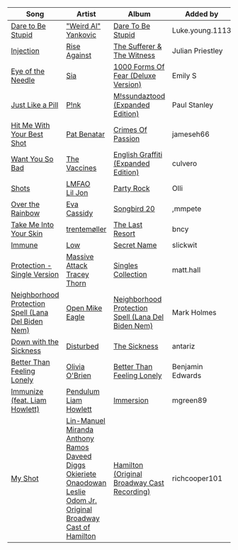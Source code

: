 | Song | Artist | Album | Added by |
|-|-|-|-|
| [Dare to Be Stupid](https://open.spotify.com/track/2QuYig9VyECgbJIHHxYirK) | ["Weird Al" Yankovic](https://open.spotify.com/artist/1bDWGdIC2hardyt55nlQgG) | [Dare To Be Stupid](https://open.spotify.com/album/4sug9Au5Rrm34TwdTAux5O) | Luke.young.1113 |
| [Injection](https://open.spotify.com/track/1wVUjggKup9hP2jd24gLSg) | [Rise Against](https://open.spotify.com/artist/6Wr3hh341P84m3EI8qdn9O) | [The Sufferer & The Witness](https://open.spotify.com/album/1VZ0i4vJ0AkPbmpuaktZMJ) | Julian Priestley |
| [Eye of the Needle](https://open.spotify.com/track/6H8UxS43KArEIu2vGZI9Dj) | [Sia](https://open.spotify.com/artist/5WUlDfRSoLAfcVSX1WnrxN) | [1000 Forms Of Fear (Deluxe Version)](https://open.spotify.com/album/6FdNvoO5sF4EKwCX9je1MH) | Emily S |
| [Just Like a Pill](https://open.spotify.com/track/1BpV8IGf4XsRRJf4Xuui9q) | [P!nk](https://open.spotify.com/artist/1KCSPY1glIKqW2TotWuXOR) | [M!ssundaztood (Expanded Edition)](https://open.spotify.com/album/57wJKO7qrPw56iOEKhTmg2) | Paul Stanley |
| [Hit Me With Your Best Shot](https://open.spotify.com/track/0vOkmmJEtjuFZDzrQSFzEE) | [Pat Benatar](https://open.spotify.com/artist/43mhFhQ4JAknA7Ik1bOZuV) | [Crimes Of Passion](https://open.spotify.com/album/7HlWbMlmhASeeZ61ZiHpWJ) | jameseh66 |
| [Want You So Bad](https://open.spotify.com/track/69Wh0ipeW1z2x78lOpsKuL) | [The Vaccines](https://open.spotify.com/artist/0Ak6DLKHtpR6TEEnmcorKA) | [English Graffiti (Expanded Edition)](https://open.spotify.com/album/0aroGGkehVjsg8QCNDGjTK) | culvero |
| [Shots](https://open.spotify.com/track/1V4jC0vJ5525lEF1bFgPX2) | [LMFAO](https://open.spotify.com/artist/3sgFRtyBnxXD5ESfmbK4dl)<br>[Lil Jon](https://open.spotify.com/artist/7sfl4Xt5KmfyDs2T3SVSMK) | [Party Rock](https://open.spotify.com/album/7qtQYJc0H6s3CK4c7Gp8GR) | Olli |
| [Over the Rainbow](https://open.spotify.com/track/4Bh3FuYbXgUVyUH1Ht8zif) | [Eva Cassidy](https://open.spotify.com/artist/6fNmOWQzfOVyHLQ2UqUQew) | [Songbird 20](https://open.spotify.com/album/3XqJP3zCQMeEdJrk7IGiTJ) | ,mmpete |
| [Take Me Into Your Skin](https://open.spotify.com/track/5RQqQkd8Z8gcscl9ce6ESk) | [trentemøller](https://open.spotify.com/artist/4O71i7ke5iIBX6RNSFoZbS) | [The Last Resort](https://open.spotify.com/album/64iEo3whZTY6g9vwap2H2Q) | bncy |
| [Immune](https://open.spotify.com/track/3EoVlvjn2umIqB6iOqm9v5) | [Low](https://open.spotify.com/artist/0wz0jO9anccPzH04N7FLBH) | [Secret Name](https://open.spotify.com/album/4G2XuMMtwTwuS1hs85piHP) | slickwit |
| [Protection - Single Version](https://open.spotify.com/track/0lPBZgbh3mxAE08NCM4AVY) | [Massive Attack](https://open.spotify.com/artist/6FXMGgJwohJLUSr5nVlf9X)<br>[Tracey Thorn](https://open.spotify.com/artist/7xFnmid57ZE6iWEXdEXO3b) | [Singles Collection](https://open.spotify.com/album/5AmrF5hA0d8djSRpnZVmZH) | matt.hall |
| [Neighborhood Protection Spell (Lana Del Biden Nem)](https://open.spotify.com/track/2tN99j4Xz16Uj8O10LYI62) | [Open Mike Eagle](https://open.spotify.com/artist/5CuU6SRJjbbZL926nSGGxX) | [Neighborhood Protection Spell (Lana Del Biden Nem)](https://open.spotify.com/album/0pUx2aqKEFowENBJ0iJ8HZ) | Mark Holmes |
| [Down with the Sickness](https://open.spotify.com/track/40rvBMQizxkIqnjPdEWY1v) | [Disturbed](https://open.spotify.com/artist/3TOqt5oJwL9BE2NG9MEwDa) | [The Sickness](https://open.spotify.com/album/6IvosVciDOQ9NAPaKwhtLY) | antariz |
| [Better Than Feeling Lonely](https://open.spotify.com/track/0n1SCmuSFEqRQxXvlxCNBy) | [Olivia O'Brien](https://open.spotify.com/artist/1QRj3hoop9Mv5VvHQkwPEp) | [Better Than Feeling Lonely](https://open.spotify.com/album/1QaMPJQkIa89q1DcrZHilW) | Benjamin Edwards |
| [Immunize (feat. Liam Howlett)](https://open.spotify.com/track/75Ik1zcZSvXSVCFHPwQr4E) | [Pendulum](https://open.spotify.com/artist/7MqnCTCAX6SsIYYdJCQj9B)<br>[Liam Howlett](https://open.spotify.com/artist/3UKIiIkOIj6NEzAPClAM3t) | [Immersion](https://open.spotify.com/album/3XtEGVx9uh7J46nBzEc1VS) | mgreen89 |
| [My Shot](https://open.spotify.com/track/4cxvludVmQxryrnx1m9FqL) | [Lin-Manuel Miranda](https://open.spotify.com/artist/4aXXDj9aZnlshx7mzj3W1N)<br>[Anthony Ramos](https://open.spotify.com/artist/660YptcR0hNHJ8iEr1qcse)<br>[Daveed Diggs](https://open.spotify.com/artist/3twuAojvYNrlWZpMkxLm3P)<br>[Okieriete Onaodowan](https://open.spotify.com/artist/6G3sPhnj4JBCsBVBGvZnkk)<br>[Leslie Odom Jr.](https://open.spotify.com/artist/3cR4rhS2hBWqI7rJEBacvN)<br>[Original Broadway Cast of Hamilton](https://open.spotify.com/artist/3UUJfRbrA2nTbcg4i0MOwu) | [Hamilton (Original Broadway Cast Recording)](https://open.spotify.com/album/1kCHru7uhxBUdzkm4gzRQc) | richcooper101 |